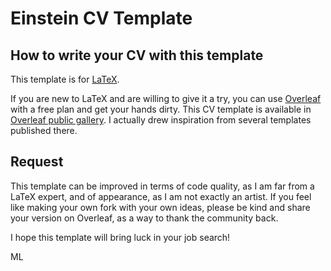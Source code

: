 # Einstein CV Template
## How to write your CV with this template
This template is for [LaTeX](https://www.latex-project.org/).

If you are new to LaTeX and are willing to give it a try, you can use [Overleaf](https://www.overleaf.com) with a free plan and get your hands dirty. This CV template is available in [Overleaf public gallery](https://www.overleaf.com/latex/templates?q=CV+einstein). I actually drew inspiration from several templates published there.

## Request
This template can be improved in terms of code quality, as I am far from a LaTeX expert, and of appearance, as I am not exactly an artist. If you feel like making your own fork with your own ideas, please be kind and share your version on Overleaf, as a way to thank the community back.

I hope this template will bring luck in your job search!

ML
